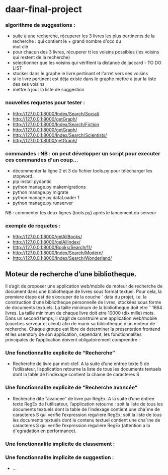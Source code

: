 # daar-final-project

### algorithme de suggestions :
- suite à une recherche, récuperer les 3 livres les plus pertinents de la recherche : qui contient le + grand nombre d'occ du  
  mot clé 
- pour chacun des 3 livres, récuperer tt les voisins possibles (les voisins qui restent de la recherche)
- selectionner que les voisins qui vérifient la distance de jaccard - TO DO LIST
- stocker dans le graphe le livre pertinant et l'arret vers ses voisins 
- si le livre pertinent est déja existe dans le graphe mettre à jour la liste des ses voisins
- mettre à jour la liste de suggestion

### nouvelles requetes pour tester :
- http://127.0.0.1:8000/Index/Search/Social/
- http://127.0.0.1:8000/getGraph/
- http://127.0.0.1:8000/Index/Search/Fiction
- http://127.0.0.1:8000/getGraph/
- http://127.0.0.1:8000/Index/Search/Scientists/
- http://127.0.0.1:8000/getGraph/

### commandes : NB : on peut développer un script pour executer ces commandes d'un coup...

- décommenter la ligne 2 et 3 du fichier tools.py pour télécharger les stopword.. 
- pip install pydantic
- python manage.py makemigrations
- python manage.py migrate  
- python manage.py dataLoader 1 
- python manage.py runserver

NB : commenter les deux lignes (tools.py) après le lancement du serveur 

### exemple de requetes : 

- http://127.0.0.1:8000/gelAllBooks/
- http://127.0.0.1:8000/gelAllIndex/
- http://127.0.0.1:8000/Books/Search/11/
- http://127.0.0.1:8000/Index/Search/Modern/
- http://127.0.0.1:8000/Index/Search/Wonderland/

## Moteur de recherche d’une bibliotheque.

Il s’agit de proposer une application web/mobile de moteur de recherche de document dans une bibliotheque de livres sous format textuel. Pour cela, la premiere étape est de s’occuper de la couche ´ data du projet, i.e. la construction d’une bibliotheque personnelle de livres, stockées sous forme de documents textuels. La taille minimum de la bibliotheque doit etre ˆ 1664 livres. La taille minimum de chaque livre doit etre 10000 (dix mille) mots. Dans un second temps, il s’agit de construire une application web/mobile (couches serveur et client) afin de munir sa bibliotheque d’un moteur de `
recherche. Chaque groupe est libre de determiner la présentation frontend et les userstory de son application, cependant,
les fonctionnalites principales de l’application doivent obligatoirement comprendre :

### Une fonctionnalite explicite de “Recherche”

- Recherche de livre par mot-clef. A la suite d’une entree texte S de l’utilisateur, l’application retourne la liste de tous les documents textuels dont la table de l’indexage contient la chaıne de caracteres S

### Une fonctionnalite explicite de “Recherche avancée”

- Recherche dite “avancee” de livre par RegEx. A la suite d’une entree texte RegEx de l’utilisateur, l’application retourne : soit la liste de tous les documents textuels dont la table de l’indexage contient une chaˆıne de caracteres S qui verifie l’expression reguliere RegEx; soit la liste de tous les documents textuels dont le contenu textuel contient une chaˆıne de caracteres S qui verifie l’expression reguliere RegEx (attention a la d`egradation en performance).

###  Une fonctionnalite implicite de classement : 


### Une fonctionnalite implicite de suggestion :



- ...


